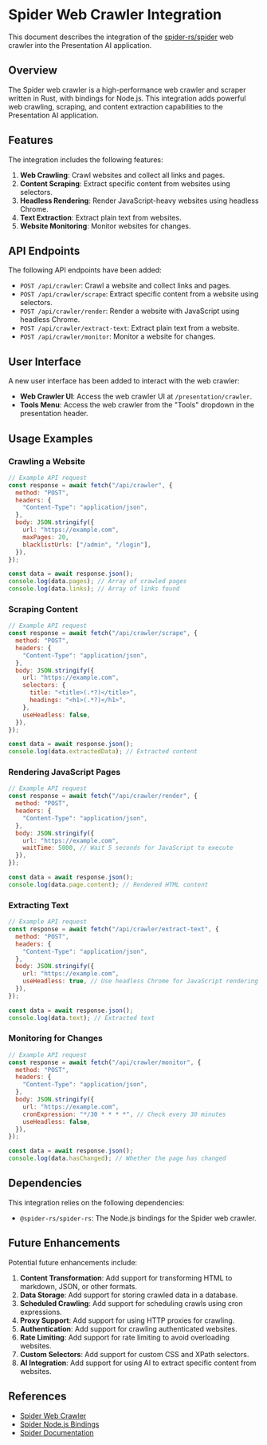 # Spider Web Crawler Integration

This document describes the integration of the [spider-rs/spider](https://github.com/spider-rs/spider) web crawler into the Presentation AI application.

## Overview

The Spider web crawler is a high-performance web crawler and scraper written in Rust, with bindings for Node.js. This integration adds powerful web crawling, scraping, and content extraction capabilities to the Presentation AI application.

## Features

The integration includes the following features:

1. **Web Crawling**: Crawl websites and collect all links and pages.
2. **Content Scraping**: Extract specific content from websites using selectors.
3. **Headless Rendering**: Render JavaScript-heavy websites using headless Chrome.
4. **Text Extraction**: Extract plain text from websites.
5. **Website Monitoring**: Monitor websites for changes.

## API Endpoints

The following API endpoints have been added:

- `POST /api/crawler`: Crawl a website and collect links and pages.
- `POST /api/crawler/scrape`: Extract specific content from a website using selectors.
- `POST /api/crawler/render`: Render a website with JavaScript using headless Chrome.
- `POST /api/crawler/extract-text`: Extract plain text from a website.
- `POST /api/crawler/monitor`: Monitor a website for changes.

## User Interface

A new user interface has been added to interact with the web crawler:

- **Web Crawler UI**: Access the web crawler UI at `/presentation/crawler`.
- **Tools Menu**: Access the web crawler from the "Tools" dropdown in the presentation header.

## Usage Examples

### Crawling a Website

```javascript
// Example API request
const response = await fetch("/api/crawler", {
  method: "POST",
  headers: {
    "Content-Type": "application/json",
  },
  body: JSON.stringify({
    url: "https://example.com",
    maxPages: 20,
    blacklistUrls: ["/admin", "/login"],
  }),
});

const data = await response.json();
console.log(data.pages); // Array of crawled pages
console.log(data.links); // Array of links found
```

### Scraping Content

```javascript
// Example API request
const response = await fetch("/api/crawler/scrape", {
  method: "POST",
  headers: {
    "Content-Type": "application/json",
  },
  body: JSON.stringify({
    url: "https://example.com",
    selectors: {
      title: "<title>(.*?)</title>",
      headings: "<h1>(.*?)</h1>",
    },
    useHeadless: false,
  }),
});

const data = await response.json();
console.log(data.extractedData); // Extracted content
```

### Rendering JavaScript Pages

```javascript
// Example API request
const response = await fetch("/api/crawler/render", {
  method: "POST",
  headers: {
    "Content-Type": "application/json",
  },
  body: JSON.stringify({
    url: "https://example.com",
    waitTime: 5000, // Wait 5 seconds for JavaScript to execute
  }),
});

const data = await response.json();
console.log(data.page.content); // Rendered HTML content
```

### Extracting Text

```javascript
// Example API request
const response = await fetch("/api/crawler/extract-text", {
  method: "POST",
  headers: {
    "Content-Type": "application/json",
  },
  body: JSON.stringify({
    url: "https://example.com",
    useHeadless: true, // Use headless Chrome for JavaScript rendering
  }),
});

const data = await response.json();
console.log(data.text); // Extracted text
```

### Monitoring for Changes

```javascript
// Example API request
const response = await fetch("/api/crawler/monitor", {
  method: "POST",
  headers: {
    "Content-Type": "application/json",
  },
  body: JSON.stringify({
    url: "https://example.com",
    cronExpression: "*/30 * * * *", // Check every 30 minutes
    useHeadless: false,
  }),
});

const data = await response.json();
console.log(data.hasChanged); // Whether the page has changed
```

## Dependencies

This integration relies on the following dependencies:

- `@spider-rs/spider-rs`: The Node.js bindings for the Spider web crawler.

## Future Enhancements

Potential future enhancements include:

1. **Content Transformation**: Add support for transforming HTML to markdown, JSON, or other formats.
2. **Data Storage**: Add support for storing crawled data in a database.
3. **Scheduled Crawling**: Add support for scheduling crawls using cron expressions.
4. **Proxy Support**: Add support for using HTTP proxies for crawling.
5. **Authentication**: Add support for crawling authenticated websites.
6. **Rate Limiting**: Add support for rate limiting to avoid overloading websites.
7. **Custom Selectors**: Add support for custom CSS and XPath selectors.
8. **AI Integration**: Add support for using AI to extract specific content from websites.

## References

- [Spider Web Crawler](https://github.com/spider-rs/spider)
- [Spider Node.js Bindings](https://github.com/spider-rs/spider-nodejs)
- [Spider Documentation](https://docs.rs/spider)

